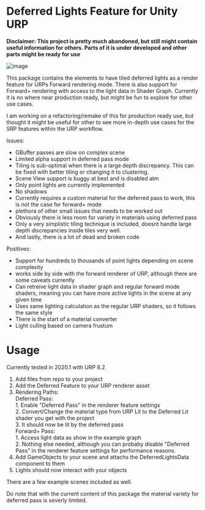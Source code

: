 # Deferred Lights Feature for Unity URP
**Disclaimer: This project is pretty much abandoned, but still might contain useful information for others. Parts of it is under developed and other parts might be ready for use**

![image](https://user-images.githubusercontent.com/4514574/102427138-06f0d400-4011-11eb-85f5-8b6472830169.png)

This package contains the elements to have tiled deferred lights as a render feature for URPs Forward rendering mode. There is also support for Forward+ rendering with access to the light data in Shader Graph. Currently it is no where near production ready, but might be fun to explore for other use cases.

I am working on a refactoring/remake of this for production ready use, but thought it might be useful for other to see more in-depth use cases for the SRP features within the URP workflow.

Issues:
- GBuffer passes are slow on complex scene
- Limited alpha support in deferred pass mode
- Tiling is sub-optimal when there is a large depth discrepancy. This can be fixed with better tiling or changing it to clustering.
- Scene View support is buggy at best and is disabled atm
- Only point lights are currently implemented
- No shadows
- Currently requires a custom material for the deferred pass to work, this is not the case for forward+ mode
- plethora of other small issues that needs to be worked out
- Obviously there is less room for variety in materials using deferred pass
- Only a very simplistic tiling technique is included, doesnt handle large depth discrepancies inside tiles very well.
- And lastly, there is a lot of dead and broken code

Positives:
- Support for hundreds to thousands of point lights depending on scene complexity
- works side by side with the forward renderer of URP, although there are some caveats currently
- Can retreive light data in shader graph and regular forward mode shaders, meaning you can have more active lights in the scene at any given time
- Uses same lighting calculation as the regular URP shaders, so it follows the same style
- There is the start of a material converter
- Light culling based on camera frustum

# Usage
Currently tested in 2020.1 with URP 8.2

1. Add files from repo to your project
2. Add the Deferred Feature to your URP renderer asset
3. Rendering Paths:  
    Deferred Pass:  
        1. Enable "Deferred Pass" in the renderer feature settings  
        2. Convert/Change the material type from URP Lit to the Deferred Lit shader you get with the project  
        3. It should now be lit by the deferred pass  
    Forward+ Pass:  
        1. Access light data as show in the example graph  
        2. Nothing else needed, although you can probaby disable "Deferred Pass" in the renderer feature settings for performance reasons.  
4. Add GameObjects to your scene and attachs the DeferredLightsData component to them
5. Lights should now interact with your objects

There are a few example scenes included as well.

Do note that with the current content of this package the material variety for deferred pass is severly limited.